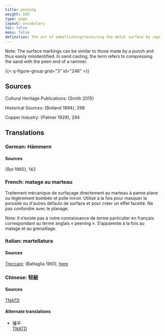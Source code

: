 ```yaml
---
title: peening
weight: 585
type: page
layout: vocabulary
toc: false
menu: false
definition: The act of embellishing/texturing the metal surface by repeatedly using a peen (*pein*) hammer (which has one rounded end and one flat end) to disguise porosity or other surface flaws and create a faceted effect. The term also refers to the type of tightly textured effect created by this process.
---
```


<div class="backmatter">
Note: The surface markings can be similar to those made by a punch and thus easily misidentified. In sand casting, the term refers to compressing the sand with the peen end of a rammer.
</div>

{{< q-figure-group grid="3" id="246" >}}

## Sources

Cultural Heritage Publications: {Smith 2015}

Historical Sources: {Bolland 1894}, 298

Copper Industry: {Palmer 1929}, 294

## Translations

<div class="accordion">

### German: **Hämmern**

#### Sources

{Bol 1985}, 142    

### French: **matage au marteau**

Traitement mécanique de surfaçage directement au marteau à panne plane ou légèrement bombée et polie miroir. Utilisé à la fois pour masquer la porosité ou d'autres défauts de surface et pour créer un effet facetté. Ne pas confondre avec le planage.

<div class="backmatter">
Note: Il n’existe pas à notre connaissance de terme particulier en français correspondant au terme anglais « peening ». S’apparente à la fois au matage et au grenaillage.
</div>

### Italian: **martellatura**

#### Sources

[Treccani](http://www.treccani.it/vocabolario/martellatura/); {Battaglia 1961}, [here](http://www.gdli.it/pdf_viewer/Scripts/pdf.js/web/viewer.asp?file=/PDF/GDLI09/GDLI_09_ocr_847.pdf&parola=martellatura)

### Chinese: **轻敲**

#### Sources

[TNATD](https://terms.naer.edu.tw/detail/625557/?index=1)

#### Alternate translations

- 锤平<br/>
  [TNATD](https://terms.naer.edu.tw/detail/625557/?index=1)
